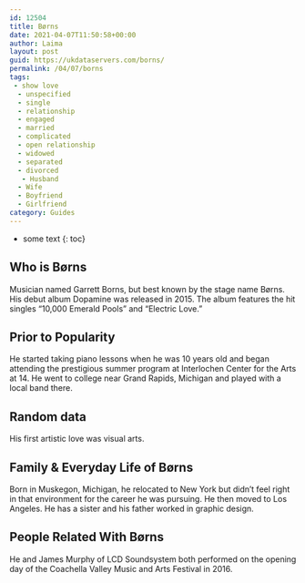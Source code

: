 ```yaml
---
id: 12504
title: Børns
date: 2021-04-07T11:50:58+00:00
author: Laima
layout: post
guid: https://ukdataservers.com/borns/
permalink: /04/07/borns
tags:
 - show love
  - unspecified
  - single
  - relationship
  - engaged
  - married
  - complicated
  - open relationship
  - widowed
  - separated
  - divorced
   - Husband
  - Wife
  - Boyfriend
  - Girlfriend
category: Guides
---
```


* some text
{: toc}


## Who is Børns
                  
                  
                  
Musician named Garrett Borns, but best known by the stage name Børns. His debut album Dopamine was released in 2015. The album features the hit singles &#8220;10,000 Emerald Pools&#8221; and &#8220;Electric Love.&#8221; 
                  
              
            
              
            
                
                
                
## Prior to Popularity
                  
                  
                  
He started taking piano lessons when he was 10 years old and began attending the prestigious summer program at Interlochen Center for the Arts at 14. He went to college near Grand Rapids, Michigan and played with a local band there. 
                  
              
            
              
            
                
                
                
## Random data
                  
                  
                  
His first artistic love was visual arts.
                  
              
            
              
            
                
                
                
## Family & Everyday Life of Børns
                  
                  
                  
Born in Muskegon, Michigan, he relocated to New York but didn&#8217;t feel right in that environment for the career he was pursuing. He then moved to Los Angeles. He has a sister and his father worked in graphic design.
                  
              
            
              
            
                
                
                
## People Related With Børns
                  
                  
                  
He and James Murphy of LCD Soundsystem both performed on the opening day of the Coachella Valley Music and Arts Festival in 2016.
                  
              
            
              
            
                
              
            
              
              
            
            
              
            
          
          
          